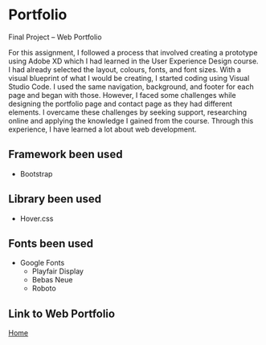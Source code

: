 # Portfolio
Final Project – Web Portfolio


For this assignment, I followed a process that involved creating a prototype using Adobe XD which I had learned in the User Experience Design course. I had already selected the layout, colours, fonts, and font sizes. With a visual blueprint of what I would be creating, I started coding using Visual Studio Code. I used the same navigation, background, and footer for each page and began with those. However, I faced some challenges while designing the portfolio page and contact page as they had different elements. I overcame these challenges by seeking support, researching online and applying the knowledge I gained from the course. Through this experience, I have learned a lot about web development.


## Framework been used
  - Bootstrap

## Library been used
  - Hover.css

## Fonts been used
- Google Fonts
  - Playfair Display
  - Bebas Neue
  - Roboto

## Link to Web Portfolio
[Home](https://nall0008.github.io/portfolio/index.html)